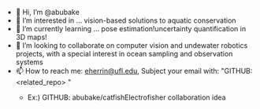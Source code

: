 - 👋 Hi, I’m @abubake
- 👀 I’m interested in ... vision-based solutions to aquatic conservation
- 🌱 I’m currently learning ... pose estimation!uncertainty quantification in 3D maps!
- 💞️ I’m looking to collaborate on computer vision and undewater robotics projects, with a special interest in ocean sampling and observation systems
- 📫 How to reach me: eherrin@ufl.edu, Subject your email with: "GITHUB: <related_repo> <two or three word summary>"
  - Ex:) GITHUB: abubake/catfishElectrofisher collaboration idea

<!---
abubake/abubake is a ✨ special ✨ repository because its `README.md` (this file) appears on your GitHub profile.
You can click the Preview link to take a look at your changes.
--->
